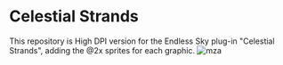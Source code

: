 # Celestial Strands
This repository is High DPI version for the Endless Sky plug-in "Celestial Strands", adding the @2x sprites for each graphic.
![mza](https://github.com/Saugia/celestial-strands/assets/93169396/6ba761e7-fabf-4843-b4f5-2de77621686b)
